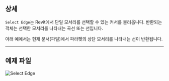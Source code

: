 ## 상세
`Select Edge`는 Revit에서 단일 모서리를 선택할 수 있는 커서를 불러옵니다. 반환되는 객체는 선택한 모서리를 나타내는 곡선 또는 선입니다.

아래 예에서는 현재 문서(파일)에서 파라펫의 상단 모서리를 나타내는 선이 반환됩니다.
___
## 예제 파일

![Select Edge](./Dynamo.Nodes.DSEdgeSelection_img.jpg)
